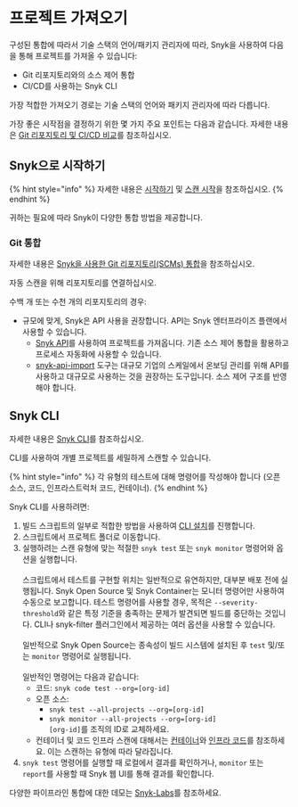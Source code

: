 # 프로젝트 가져오기

구성된 통합에 따라서 기술 스택의 언어/패키지 관리자에 따라, Snyk을 사용하여 다음을 통해 프로젝트를 가져올 수 있습니다:

* Git 리포지토리와의 소스 제어 통합
* CI/CD를 사용하는 Snyk CLI

가장 적합한 가져오기 경로는 기술 스택의 언어와 패키지 관리자에 따라 다릅니다.

가장 좋은 시작점을 결정하기 위한 몇 가지 주요 포인트는 다음과 같습니다. 자세한 내용은 [Git 리포지토리 및 CI/CD 비교](../../../scm-ide-and-ci-cd-integrations/git-repository-and-ci-cd-integrations-comparisons.md)를 참조하십시오.

## Snyk으로 시작하기

{% hint style="info" %}
자세한 내용은 [시작하기](../../../getting-started/) 및 [스캔 시작](../../../scan-with-snyk/start-scanning.md)을 참조하십시오.
{% endhint %}

귀하는 필요에 따라 Snyk이 다양한 통합 방법을 제공합니다.

### Git 통합

자세한 내용은 [Snyk을 사용한 Git 리포지토리(SCMs) 통합](../../../scm-ide-and-ci-cd-integrations/snyk-scm-integrations/)을 참조하십시오.

자동 스캔을 위해 리포지토리를 연결하십시오.

수백 개 또는 수천 개의 리포지토리의 경우:

* 규모에 맞게, Snyk은 API 사용을 권장합니다. API는 Snyk 엔터프라이즈 플랜에서 사용할 수 있습니다.
  * [Snyk API](../../../snyk-api/)를 사용하여 프로젝트를 가져옵니다. 기존 소스 제어 통합을 활용하고 프로세스 자동화에 사용할 수 있습니다.
  * [snyk-api-import](../../../scan-with-snyk/snyk-tools/tool-snyk-api-import/) 도구는 대규모 기업의 스케일에서 온보딩 관리를 위해 API를 사용하고 대규모로 사용하는 것을 권장하는 도구입니다. 소스 제어 구조를 반영해야 합니다.

## Snyk CLI

자세한 내용은 [Snyk CLI](../../../snyk-cli/)를 참조하십시오.

CLI를 사용하여 개별 프로젝트를 세밀하게 스캔할 수 있습니다.

{% hint style="info" %}
각 유형의 테스트에 대해 명령어를 작성해야 합니다 (오픈 소스, 코드, 인프라스트럭처 코드, 컨테이너).
{% endhint %}

Snyk CLI를 사용하려면:

1. 빌드 스크립트의 일부로 적합한 방법을 사용하여 [CLI 설치](https://docs.snyk.io/snyk-cli/install-or-update-the-snyk-cli)를 진행합니다.
2. 스크립트에서 프로젝트 폴더로 이동합니다.
3. 실행하려는 스캔 유형에 맞는 적절한 `snyk test` 또는 `snyk monitor` 명령어와 옵션을 실행합니다.\
   \
   스크립트에서 테스트를 구현할 위치는 일반적으로 유연하지만, 대부분 배포 전에 실행됩니다. Snyk Open Source 및 Snyk Container는 모니터 명령어만 사용하여 수동으로 보고합니다. 테스트 명령어를 사용할 경우, 목적은 `--severity-threshold`와 같은 특정 기준을 충족하는 문제가 발견되면 빌드를 중단하는 것입니다. CLI나 snyk-filter 플러그인에서 제공하는 여러 옵션을 사용할 수 있습니다.\
   \
   일반적으로 Snyk Open Source는 종속성이 빌드 시스템에 설치된 후 `test` 및/또는 `monitor` 명령어로 실행됩니다.\
   \
   일반적인 명령어는 다음과 같습니다:
   * 코드: `snyk code test --org=[org-id]`
   * 오픈 소스:
     * `snyk test --all-projects --org=[org-id]`
     * `snyk monitor --all-projects --org=[org-id]`\
       `[org-id]`를 조직의 ID로 교체하세요.
   * 컨테이너 및 코드 인프라 스캔에 대해서는 [컨테이너](../../../scan-with-snyk/snyk-container/scan-container-images.md)와 [인프라 코드](../../../scan-with-snyk/snyk-iac/)를 참조하세요. 이는 스캔하는 유형에 따라 달라집니다.
4. `snyk test` 명령어를 실행할 때 로컬에서 결과를 확인하거나, `monitor` 또는 `report`를 사용할 때 Snyk 웹 UI를 통해 결과를 확인합니다.

다양한 파이프라인 통합에 대한 데모는 [Snyk-Labs](https://github.com/snyk-labs/snyk-cicd-integration-examples)를 참조하세요.